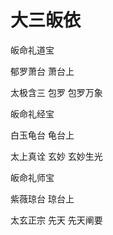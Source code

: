 # 大三皈依



皈命礼道宝

郁罗萧台 萧台上

太极含三 包罗 包罗万象



皈命礼经宝

白玉龟台 龟台上

太上真诠 玄妙 玄妙生光



皈命礼师宝

紫薇琼台 琼台上

太玄正宗 先天 先天阐要